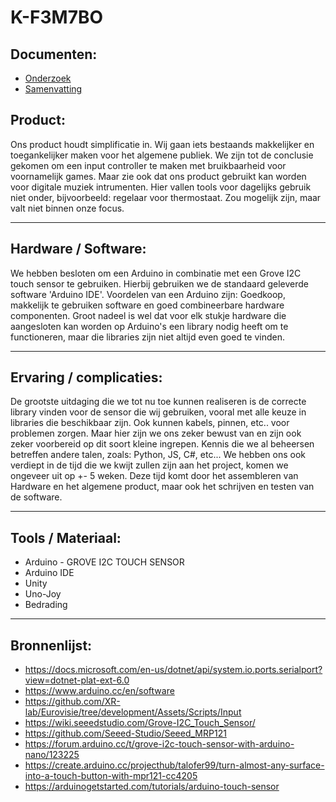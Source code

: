 # K-F3M7BO
## Documenten:
* <a href="/Documents/Onderzoek.pdf">Onderzoek</a>
* <a href="/Documents/Samenvatting.pdf">Samenvatting</a>


## Product:
Ons product houdt simplificatie in. Wij gaan iets bestaands makkelijker en toegankelijker maken voor het algemene publiek. We zijn tot de conclusie gekomen om een input controller te maken met bruikbaarheid voor voornamelijk games. Maar zie ook dat ons product gebruikt kan worden voor digitale muziek intrumenten. Hier vallen tools voor dagelijks gebruik niet onder, bijvoorbeeld: regelaar voor thermostaat. Zou mogelijk zijn, maar valt niet binnen onze focus. 
___________________________________________________________________________________________
## Hardware / Software:
We hebben besloten om een Arduino in combinatie met een Grove I2C touch sensor te gebruiken. Hierbij gebruiken we de standaard geleverde software 'Arduino IDE'. Voordelen van een Arduino zijn: Goedkoop, makkelijk te gebruiken software en goed combineerbare hardware componenten. Groot nadeel is wel dat voor elk stukje hardware die aangesloten kan worden op Arduino's een library nodig heeft om te functioneren, maar die libraries zijn niet altijd even goed te vinden. 
___________________________________________________________________________________________
## Ervaring / complicaties:
De grootste uitdaging die we tot nu toe kunnen realiseren is de correcte library vinden voor de sensor die wij gebruiken, vooral met alle keuze in libraries die beschikbaar zijn. Ook kunnen kabels, pinnen, etc.. voor problemen zorgen. Maar hier zijn we ons zeker bewust van en zijn ook zeker voorbereid op dit soort kleine ingrepen. Kennis die we al beheersen betreffen andere talen, zoals: Python, JS, C#, etc... We hebben ons ook verdiept in de tijd die we kwijt zullen zijn aan het project, komen we ongeveer uit op +- 5 weken. Deze tijd komt door het assembleren van Hardware en het algemene product, maar ook het schrijven en testen van de software.
___________________________________________________________________________________________
## Tools / Materiaal:
* Arduino - GROVE I2C TOUCH SENSOR
* Arduino IDE
* Unity
* Uno-Joy
* Bedrading
___________________________________________________________________________________________
## Bronnenlijst:
* https://docs.microsoft.com/en-us/dotnet/api/system.io.ports.serialport?view=dotnet-plat-ext-6.0
* https://www.arduino.cc/en/software
* https://github.com/XR-lab/Eurovisie/tree/development/Assets/Scripts/Input
* https://wiki.seeedstudio.com/Grove-I2C_Touch_Sensor/
* https://github.com/Seeed-Studio/Seeed_MRP121
* https://forum.arduino.cc/t/grove-i2c-touch-sensor-with-arduino-nano/123225
* https://create.arduino.cc/projecthub/talofer99/turn-almost-any-surface-into-a-touch-button-with-mpr121-cc4205
* https://arduinogetstarted.com/tutorials/arduino-touch-sensor
